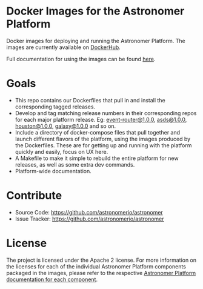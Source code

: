 Docker Images for the Astronomer Platform
===

Docker images for deploying and running the Astronomer Platform.  The images are currently available on [DockerHub](https://hub.docker.com/u/astronomerinc/).

Full documentation for using the images can be found [here](https://astronomerio.github.io/astronomer/).

# Goals

- This repo contains our Dockerfiles that pull in and install the corresponding tagged releases.
- Develop and tag matching release numbers in their corresponding repos for each major platform release. Eg: event-router@1.0.0, asds@1.0.0, houston@1.0.0, galaxy@1.0.0 and so on.
- Include a directory of docker-compose files that pull together and launch different flavors of the platform, using the images produced by the Dockerfiles. These are for getting up and running with the platform quickly and easily, focus on UX here.
- A Makefile to make it simple to rebuild the entire platform for new releases, as well as some extra dev commands.
- Platform-wide documentation.

# Contribute

- Source Code: https://github.com/astronomerio/astronomer
- Issue Tracker: https://github.com/astronomerio/astronomer

# License

The project is licensed under the Apache 2 license. For more information on the licenses for each of the individual Astronomer Platform components packaged in the images, please refer to the respective [Astronomer Platform documentation for each component](https://astronomerio.github.io/astronomer/).  

